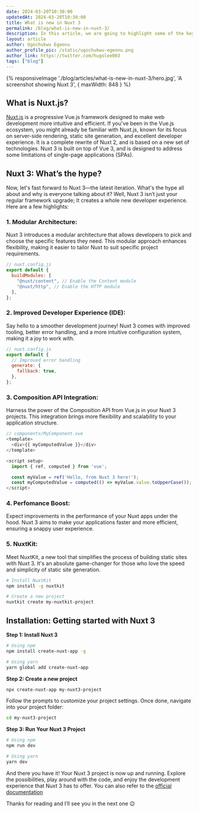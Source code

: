```yaml
---
date: 2024-03-20T10:30:00
updatedAt: 2024-03-20T10:30:00
title: What is new in Nuxt 3
permalink: /blog/what-is-new-in-nuxt-3/
description: In this article, we are going to highlight some of the key features of Nuxt 3 and explore what the hype all about and why is everyone talking about it.
layout: article
author: Ugochukwu Egeonu
author_profile_pic: /static/ugochukwu-egeonu.png
author_link: https://twitter.com/hugolee003
tags: ["blog"]
---
```


{% responsiveImage './blog/articles/what-is-new-in-nuxt-3/hero.jpg', 'A screenshot showing Nuxt 3', { maxWidth: 848 }  %}

## **What is Nuxt.js?**

[Nuxt.js](https://nuxtjs.org/) is a progressive Vue.js framework designed to make web development more intuitive and efficient. If you've been in the Vue.js ecosystem, you might already be familiar with Nuxt.js, known for its focus on server-side rendering, static site generation, and excellent developer experience. It is a complete rewrite of Nuxt 2, and is based on a new set of technologies. Nuxt 3 is built on top of Vue 3, and is designed to address some limitations of single-page applications (SPAs).

## **Nuxt 3: What’s the hype?**

Now, let's fast forward to Nuxt 3—the latest iteration. What's the hype all about and why is everyone talking about it? Well, Nuxt 3 isn’t just your regular framework upgrade; It creates a whole new developer experience. Here are a few highlights:

### 1. Modular Architecture:

Nuxt 3 introduces a modular architecture that allows developers to pick and choose the specific features they need. This modular approach enhances flexibility, making it easier to tailor Nuxt to suit specific project requirements.

```js
// nuxt.config.js
export default {
  buildModules: [
    "@nuxt/content", // Enable the Content module
    "@nuxt/http", // Enable the HTTP module
  ],
};
```

### 2. **Improved Developer Experience (IDE):**

Say hello to a smoother development journey! Nuxt 3 comes with improved tooling, better error handling, and a more intuitive configuration system, making it a joy to work with.

```js
// nuxt.config.js
export default {
  // Improved error handling
  generate: {
    fallback: true,
  },
};
```

### 3. **Composition API Integration:**

Harness the power of the Composition API from Vue.js in your Nuxt 3 projects. This integration brings more flexibility and scalability to your application structure.

```js
// components/MyComponent.vue
<template>
  <div>{{ myComputedValue }}</div>
</template>

<script setup>
  import { ref, computed } from 'vue';

  const myValue = ref('Hello, from Nuxt 3 here!');
  const myComputedValue = computed(() => myValue.value.toUpperCase());
</script>
```

### 4. Perfomance Boost:

Expect improvements in the performance of your Nuxt apps under the hood. Nuxt 3 aims to make your applications faster and more efficient, ensuring a snappy user experience.

### 5. NuxtKit:

Meet NuxtKit, a new tool that simplifies the process of building static sites with Nuxt 3. It's an absolute game-changer for those who love the speed and simplicity of static site generation.

```bash
# Install NuxtKit
npm install -g nuxtkit

# Create a new project
nuxtkit create my-nuxtkit-project
```

## **Installation: Getting started with Nuxt 3**

**Step 1: Install Nuxt 3**

```bash
# Using npm
npm install create-nuxt-app -g

# Using yarn
yarn global add create-nuxt-app
```

**Step 2: Create a new project**

```bash
npx create-nuxt-app my-nuxt3-project
```

Follow the prompts to customize your project settings. Once done, navigate into your project folder:

```bash
cd my-nuxt3-project
```

**Step 3: Run Your Nuxt 3 Project**

```bash
# Using npm
npm run dev

# Using yarn
yarn dev
```

And there you have it! Your Nuxt 3 project is now up and running. Explore the possibilities, play around with the code, and enjoy the development experience that Nuxt 3 has to offer. You can also refer to the [official documentation](https://nuxt.com/docs/getting-started/introduction)

Thanks for reading and I’ll see you in the next one 😉

